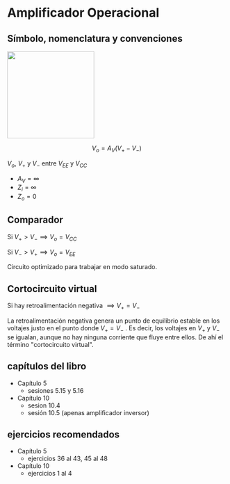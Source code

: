 # Amplificador Operacional

## Símbolo, nomenclatura y convenciones

<img src="https://julianodb.github.io/electronic_circuits_diagrams/opamp.png" width="200"> 

$$ V_o = A_V (V_+ - V_-) $$

$V_o$, $V_+$ y $V_-$ entre $V_{EE}$ y $V_{CC}$

- $A_V = \infty$
- $Z_i = \infty$
- $Z_o = 0$

## Comparador

Si $V_+ > V_- \implies V_o = V_{CC}$

Si $V_- > V_+ \implies V_o = V_{EE}$

Circuito optimizado para trabajar en modo saturado.

## Cortocircuito virtual

Si hay retroalimentación negativa $\implies V_+ = V_-$ 

La retroalimentación negativa genera un punto de equilibrio estable en los voltajes justo en el punto donde $V_+ = V_-$ . Es decir, los voltajes en $V_+$ y $V_-$ se igualan, aunque no hay ninguna corriente que fluye entre ellos. De ahí el término "cortocircuito virtual".

## capítulos del libro
- Capítulo 5
  - sesiones 5.15 y 5.16
- Capítulo 10
  - sesion 10.4
  - sesión 10.5 (apenas amplificador inversor) 

## ejercicios recomendados
- Capítulo 5
  - ejercicios 36 al 43, 45 al 48
- Capítulo 10
  - ejercicios 1 al 4
